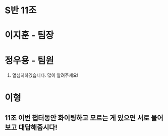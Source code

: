 # S반 11조

# 이지훈 - 팀장
# 정우용 - 팀원
1. 열심히하겠습니다. 많이 알려주세요!
# 이형


## 11조 이번 챕터동안 화이팅하고 모르는 게 있으면 서로 물어보고 대답해줍시다!